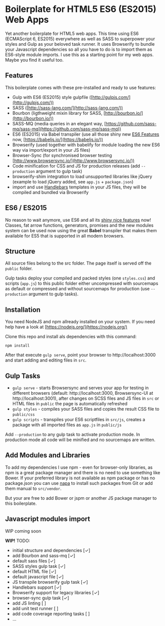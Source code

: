 # Boilerplate for HTML5 ES6 (ES2015) Web Apps

Yet another boilerplate for HTML5 web apps. This time using ES6 (ECMAScript 6, ES2015) everywhere as well as SASS to superpower your styles and Gulp as your beloved task runner. It uses Browserify to bundle your Javascript dependencies so all you have to do is to import them as ES6-style module imports.
I use this as a starting point for my web apps. Maybe you find it useful too.

## Features

This boilerplate comes with these pre-installed and ready to use features:

- Gulp with ES6 (ES2015) style gulpfile ([http://gulpjs.com/](http://gulpjs.com/))
- SASS ([http://sass-lang.com/](http://sass-lang.com/))
- Bourbon (ligthweight mixin library for SASS, [http://bourbon.io/](http://bourbon.io/))
- SASS-MQ (media queries in an elegant way, [https://github.com/sass-mq/sass-mq](https://github.com/sass-mq/sass-mq))
- ES6 (ES2015) via Babel transpiler (use all those shiny new [ES6 Features](http://es6-features.org/) now, [https://babeljs.io/](https://babeljs.io/))
- Browserify (used together with babelify for module loading the new ES6 way via import/export in your JS files)
- Browser-Sync (for synchronised browser testing [http://www.browsersync.io/](http://www.browsersync.io/))
- Code minification for CSS and JS for production releases (add `--production` argument to gulp task)
- browserify-shim integration to load unsupported libraries like jQuery (example to load jQuery added, see `app.js` + `package.json`)
- import and use [Handlebars](http://handlebarsjs.com) templates in your JS files, they will be compiled and bundled via Browserify

## ES6 / ES2015

No reason to wait anymore, use ES6 and all its [shiny nice features](http://es6-features.org/) now! Classes, fat arrow functions, generators, promises and the new modules system can be used now using the great **Babel** transpiler that makes them available for ES5 that is supported in all modern browsers.


## Structure

All source files belong to the src folder. The page itself is served off the `public` folder.

Gulp tasks deploy your compiled and packed styles (one `styles.css`) and scripts (`app.js`) to this public folder either uncompressed with sourcemaps as default or compressed and without sourcemaps for production (use `--production` argument to gulp tasks).


## Installation

You need NodeJS and npm allready installed on your system. If you need help have a look at [https://nodejs.org/](https://nodejs.org/)

Clone this repo and install als dependencies with this command:

```
npm install
```

After that execute `gulp serve`, point your browser to http://localhost:3000 and start adding and editing files in `src`.

## Gulp Tasks

* `gulp serve` - starts Browsersync and serves your app for testing in different browsers (default: http://localhost:3000, Browsersync-UI at http://localhost:3001), after changes on SCSS files and JS files in `src` or HTML files in `public` the page is automatically refreshed
* `gulp styles` - compiles your SASS files and copies the result CSS file to `public/css`
* `gulp scripts` - transpiles your ES6 scriptfiles in `src/js`, creates a package with all imported files as `app.js` in `public/js`

Add `--production` to any gulp task to activate production mode. In production mode all code will be minified and no sourcemaps are written.

## Add Modules and Libraries

To add my dependencies I use npm - even for browser-only libraries, as npm is a great package manager and there is no need to use something like Bower. If your preferred library is not available as npm package or has no package.json you can use [napa](https://www.npmjs.com/package/napa) to install such packages from Git or add them manual to ```src/vendor```.

But your are free to add Bower or jspm or another JS package manager to this boilerplate.

## Javascript modules import

WIP coming soon

**WIP!**
TODO:
- initial structure and dependencies [✓]
- add Bourbon and sass-mq [✓]
- default sass files [✓]
- SASS styles gulp task [✓]
- default HTML file [✓]
- default javascript file [✓]
- JS transpile browserify gulp task [✓]
- Handlebars support [✓]
- Browserify support for legacy libraries [✓]
- browser-sync gulp task [✓]
- add JS linting [ ]
- add unit test runner [ ]
- add code coverage reporting tasks [ ]
- ...  
